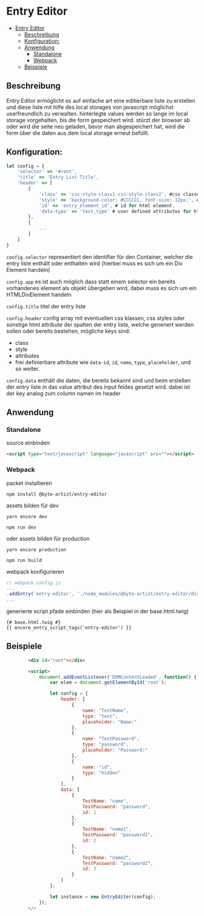 # Entry Editor

- [Entry Editor](#entry-editor)
  - [Beschreibung](#beschreibung)
  - [Konfiguration:](#konfiguration)
  - [Anwendung](#anwendung)
    - [Standalone](#standalone)
    - [Webpack](#webpack)
  - [Beispiele](#beispiele)

## Beschreibung

Entry Editor ermöglicht es auf einfache art eine editierbare liste zu erstellen und diese liste mit hilfe des local storages von javascript möglichst userfreundlich zu verwalten. hinterlegte values werden so lange im local storage vorgehalten, bis die form gespeichert wird. stürzt der browser ab oder wird die seite neu geladen, bevor man abgespeichert hat, wird die form über die daten aus dem local storage erneut befüllt.

## Konfiguration:

```javascript
let config = {
    'selector' => '#root',
    'title' => 'Entry List Title',
    'header' => [
        {
            'class' => 'css-style-class1 css-style-class2', #css classes for html element
            'style' => 'background-color: #CCCCCC, font-size: 12px;', # css style for html element,
            'id' => 'entry_element_id', # id for html element,
            'data-type' => 'text_type' # user defined attributes for html element
        },
        {
            ...
        }
    ]
}
```

`config.selector` representiert den identifier für den Container, welcher die entry liste enthält oder enthalten wird (hierbei muss es sich um ein Div Element handeln)

`config.app` es ist auch möglich dass statt einem selector ein bereits vorhandenes element als objekt übergeben wird, dabei muss es sich um ein HTMLDivElement handeln

`config.title` titel der entry liste

`config.header` config array mit eventuellen css klassen, css styles oder sonstige html attribute der spalten der entry liste, welche generiert werden sollen oder bereits bestehen, mögliche keys sind:
- class
- style
- attributes
- frei definierbare attribute wie `data-id`, `id`, `name`, `type`, `placeholder`, und so weiter.

`config.data` enthält die daten, die bereits bekannt sind und beim erstellen der entry liste in das value attribut des input feldes gesetzt wird. dabei ist der key analog zum column namen im header

## Anwendung

### Standalone

source einbinden
```html
<script type="text/javascript" language="javascript" src=""></script>
```

### Webpack

packet installieren
```shell
npm install @byte-artist/entry-editor
```

assets bilden für dev
```shell
yarn encore dev

npm run dev
```

oder assets bilden für production
```shell
yarn encore production

npm run build
```

webpack konfigurieren
```javascript
// webpack.config.js
...
.addEntry('entry-editor', './node_modules/@byte-artist/entry-editor/dist/EntryEditor.js')
...
```

generierte script pfade einbinden (hier als Beispiel in der base.html.twig)
```twig
{# base.html.twig #}
{{ encore_entry_script_tags('entry-editor') }}
```

## Beispiele

```html
        <div id="root"></div>

        <script>
            document.addEventListener('DOMContentLoaded', function() {
                var elem = document.getElementById('root');

                let config = {
                    header: [
                        {
                            name: "TestName",
                            type: "text",
                            placeholder: "Name:"
                        },
                        {
                            name: "TestPassword",
                            type: "password",
                            placeholder: "Password:"
                        },
                        {
                            name: "id",
                            type: "hidden"
                        }
                    ],
                    data: [
                        {
                            TestName: "name",
                            TestPassword: "password",
                            id: 1
                        },
                        {
                            TestName: "name1",
                            TestPassword: "password1",
                            id: 2
                        },
                        {
                            TestName: "name2",
                            TestPassword: "password2",
                            id: 3
                        }
                    ]
                };

                let instance = new EntryEditor(config);
            });
        </>
```
